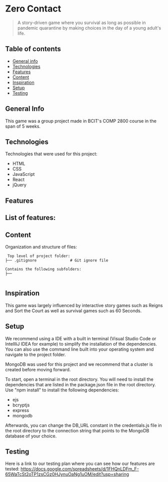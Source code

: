 # Zero Contact
> A story-driven game where you survival as long as possible in pandemic quarantine by making choices in the day of a young adult's life.

## Table of contents
* [General info](#general-info)
* [Technologies](#technologies)
* [Features](#features)
* [Content](#content)
* [Inspiration](#inspiration)
* [Setup](#setup)
* [Testing](#testing)

## General Info
This game was a group project made in BCIT's COMP 2800 course in the span of 5 weeks.

## Technologies
Technologies that were used for this project:

- HTML
- CSS
- JavaScript
- React
- jQuery

## Features
List of features:
- 

## Content
Organization and structure of files:

```
 Top level of project folder: 
├── .gitignore               # Git ignore file

Contains the following subfolders:
├── 
    
``` 
   
## Inspiration

This game was largely influenced by interactive story games such as Reigns and Sort the Court as well as survival games such as 60 Seconds.

## Setup
We recommend using a IDE with a built in terminal (Visual Studio Code or IntellliJ IDEA for example) to simplify the installation of the dependencies. You can also use the command line built into your operating system and navigate to the project folder.

MongoDB was used for this project and we recommend that a cluster is created before moving forward.

To start, open a terminal in the root directory. You will need to install the dependencies that are listed in the package.json file in the root directory. Use "npm install" to install the following dependencies:

- ejs
- bcryptjs
- express
- mongodb

Afterwards, you can change the DB_URL constant in the credentials.js file in the root directory to the connection string that points to the MongoDB database of your choice.

## Testing

Here is a link to our testing plan where you can see how our features are tested: 
https://docs.google.com/spreadsheets/d/1FHQnLDFm_F-65WaTcSt2oTP1zsCGz0HJynuOaNg1uOM/edit?usp=sharing
